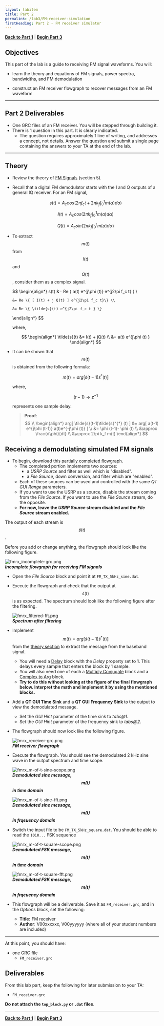 ```yaml
---
layout: labitem
title: Part 2
permalink: /lab3/FM-receiver-simulation
firstHeading: Part 2 - FM receiver simulator
---
```


[**Back to Part 1**](FM-transmitter-simulation.md) | [**Begin Part 3**](FM-receiver-USRP.md)

## Objectives

This part of the lab is a guide to receiving FM signal waveforms. You will:

- learn the theory and equations of FM signals, power spectra, bandwidths, and FM demodulation

- construct an FM receiver flowgraph to recover messages from an FM waveform

---

## Part 2 Deliverables
<!-- #TODO review -->

- One GRC files of an FM receiver. You will be stepped through building it.
- There is 1 question in this part. It is clearly indicated.
  - The question requires approximately 1 line of writing, and addresses a concept, not details. Answer the question and submit a single page containing the answers to your TA at the end of the lab.

---

## Theory

- Review the theory of [FM Signals](../_docs/pdriessen_textbook.pdf) (section 5).
- Recall that a digital FM demodulator starts with the I and Q outputs of a general IQ receiver. For an FM signal,

    $$ s(t) = A_c cos \left( 2\pi f_c t + 2\pi k_f \int_{0}^{1} m(\alpha )d\alpha \right) $$

    $$ I(t) = A_c cos \left( 2\pi k_f \int_{0}^{1} m(\alpha )d\alpha \right) $$

    $$ Q(t) = A_c sin \left( 2\pi k_f \int_{0}^{1} m(\alpha )d\alpha \right) $$

- To extract $$ m(t) $$ from $$ I(t) $$ and $$ Q(t) $$, consider them as a complex signal.

  $$
  \begin{align*}
      s(t) &= Re \{ a(t) e^{j\phi (t)} e^{j2\pi f_c t} \} \\

      &= Re \{ [ I(t) + j Q(t) ] e^{j2\pi f_c t}\} \\

      &= Re \{ \tilde{s}(t) e^{j2\pi f_c t } \}
  \end{align*}
  $$

  where,
  
  $$
  \begin{align*}
      \tilde{s}(t) &= I(t) + jQ(t) \\
      &= a(t) e^{j\phi (t) }
  \end{align*}
  $$

- It can be shown that $$ m(t) $$ is obtained from the following formula:

  $$ m(t) = arg[ \tilde{s}(t-1) \tilde{s}^{*} (t) ] $$

  where,

  $$ (t-1) \rightarrow z^{-1} $$

  represents one sample delay.

  >**Proof**:
  >$$
  >\\
  >\begin{align*}
  >    arg[ \tilde{s}(t-1)\tilde{s}^{*} (t) ] &= arg[ a(t-1) e^{j\phi (t-1)} a(t)e^{-j\phi (t)} ] \\
  >    &= \phi (t-1)- \phi (t) \\
  >    &\approx \frac{d\phi}{dt} \\
  >    &\approx 2\pi k_f m(t) 
  >\end{align*}
  >$$

## Receiving a demodulating simulated FM signals

- To begin, download this [partially completed flowgraph](./data/Incomplete-FM-Receiver.grc).
  - The completed portion implements two sources:
    - a *USRP Source* and filter as well which is "disabled".
    - a *File Source*, down conversion, and filter which are "enabled".
  - Each of these sources can be used and controlled with the same *QT GUI Range* parameters.
  - If you want to use the USRP as a source, disable the stream coming from the *File Source*. If you want to use the *File Source* stream, do the opposite.
  - **For now, leave the *USRP Source* stream disabled and the *File Source* stream enabled.**

The output of each stream is $$ \tilde{s}(t) $$.

Before you add or change anything, the flowgraph should look like the following figure.

  ![fmrx_incomplete-grc.png](./figures/fmrx_incomplete-grc.png)<br>
  __*Incomplete flowgraph for receiving FM signals*__

- Open the *File Source* block and point it at `FM_TX_5kHz_sine.dat`.

- Execute the flowgraph and check that the output at $$ \tilde{s}(t) $$ is as expected. The spectrum should look like the following figure after the filtering.

  ![fmrx_filtered-fft.png](./figures/fmrx_filtered-fft.png)<br>
  __*Spectrum after filtering*__

- Implement $$ m(t) = arg[ \tilde{s}(t-1) \tilde{s}^{*} (t) ] $$ from the [theory section](#theory) to extract the message from the baseband signal.
  - You will need a [Delay](https://wiki.gnuradio.org/index.php/Delay) block with the *Delay* property set to 1. This delays every sample that enters the block by 1 sample.
  - You will also need one of each a [Multiply Conjugate](https://wiki.gnuradio.org/index.php/Multiply_Conjugate) block and a [Complex to Arg](https://wiki.gnuradio.org/index.php/Complex_to_Arg) block.
  - **Try to do this without looking at the figure of the final flowgraph below. Interpret the math and implement it by using the mentioned blocks.**

- Add a **QT GUI Time Sink** and a **QT GUI Frequency Sink** to the output to view the demodulated message.
  - Set the *GUI Hint* parameter of the time sink to *tabs@1*.
  - Set the *GUI Hint* parameter of the frequency sink to *tabs@2*.

- The flowgraph should now look like the following figure.

  ![fmrx_receiver-grc.png](./figures/fmrx_receiver-grc.png)<br>
  __*FM receiver flowgraph*__

- Execute the flowgraph. You should see the demodulated 2 kHz sine wave in the output spectrum and time scope.

  ![fmrx_m-of-t-sine-scope.png](./figures/fmrx_m-of-t-sine-scope.png)<br>
  __*Demodulated sine message, $$ m(t) $$ in time domain*__

  ![fmrx_m-of-t-sine-fft.png](./figures/fmrx_m-of-t-sine-fft.png)<br>
  __*Demodulated sine message, $$ m(t) $$ in frqeuency domain*__

- Switch the input file to be `FM_TX_5kHz_square.dat`. You should be able to read the `1010...` FSK sequence

  ![fmrx_m-of-t-square-scope.png](./figures/fmrx_m-of-t-square-scope.png)<br>
  __*Demodulated FSK message, $$ m(t) $$ in time domain*__

  ![fmrx_m-of-t-square-fft.png](./figures/fmrx_m-of-t-square-fft.png)<br>
  __*Demodulated FSK message, $$ m(t) $$ in frqeuency domain*__

- This flowgraph will be a deliverable. Save it as `FM_receiver.grc`, and in the *Options* block, set the following:

  - **Title:** FM receiver
  - **Author:** V00xxxxxx, V00yyyyyy (where all of your student numbers are included)

---

At this point, you should have:

- one GRC file
  - `FM_receiver.grc`

## Deliverables

From this lab part, keep the following for later submission to your TA:

- `FM_receiver.grc`
<!-- - The answer to [Question 1](#deliverable-question-1) -->

**Do not attach the `top_block.py` or `.dat` files.**

---

[**Back to Part 1**](FM-transmitter-simulation.md) | [**Begin Part 3**](FM-receiver-USRP.md)
